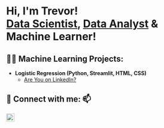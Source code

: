 <h1>Hi, I'm Trevor! <br/><a href="https://github.com/Tjax7">Data Scientist</a>, <a href="https://www.linkedin.com/in/trevor-jackson-794273201/">Data Analyst</a> & Machine Learner!</a></h1>

<h2>👨‍💻 Machine Learning Projects:</h2>

- <b>Logistic Regression (Python, Streamlit, HTML, CSS)</b>
  - [Are You on LinkedIn?](https://linkedinuser-ys4tgndtuyapphjwqwwmsej.streamlit.app/)

<h2> 🤳 Connect with me: 📫</h2>


[<img align="left" alt="Trevor Jackson | LinkedIn" width="22px" src="https://cdn.jsdelivr.net/npm/simple-icons@v3/icons/linkedin.svg" />][linkedin]

[linkedin]: https://www.linkedin.com/in/trevor-jackson-794273201/

<!--


Here are some ideas to get you started:

- 🔭 I’m currently working on ...
- 🌱 I’m currently learning ...
- 👯 I’m looking to collaborate on ...
- 🤔 I’m looking for help with ...
- 💬 Ask me about ...
- 📫 How to reach me: ...
- 😄 Pronouns: ...
- ⚡ Fun fact: ...
-->

